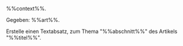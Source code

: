 %%context%%.

Gegeben: %%art%%.

Erstelle einen Textabsatz, zum Thema "%%abschnitt%%" des Artikels "%%titel%%". 




